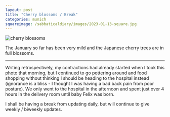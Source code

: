 ```yaml
---
layout: post
title: "Cherry blossoms / Break"
categories: munich
squareimage: /sabbaticaldiary/images/2023-01-13-square.jpg
---
```

<img src="/sabbaticaldiary/images/2023-01-13.jpg" alt="cherry blossoms" class="center">

The January so far has been very mild and the Japanese cherry trees are in full blossoms. 

***

Writing retrospectively, my contractions had already started when I took this photo that morning, but I continued to go pottering around and food shopping without thinking I should be heading to the hospital instead (ignorance is a bliss - I thought I was having a bad back pain from poor posture). We only went to the hospital in the afternoon and spent just over 4 hours in the delivery room until baby Felix was born.

I shall be having a break from updating daily, but will continue to give weekly / biweekly updates.